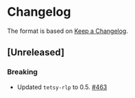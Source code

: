 # Changelog

The format is based on [Keep a Changelog].

[Keep a Changelog]: http://keepachangelog.com/en/1.0.0/

## [Unreleased]
### Breaking
- Updated `tetsy-rlp` to 0.5. [#463](https://github.com/tetcoin/tetsy-common/pull/463)
